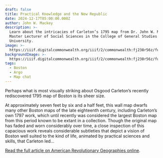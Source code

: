 ```yaml
---
draft: false
title: Practical Knowledge and the New Republic
date: 2024-12-17T05:00:00.000Z
author: John W. Mackey
description: >-
  Learn about the intricacies of Carleton’s 1795 map from Dr. John W. Mackey, a
  Master Lecturer of Social Sciences in the College of General Studies at Boston
  University.
image: >-
  https://iiif.digitalcommonwealth.org/iiif/2/commonwealth:fj238r56z/full/,1200/0/default.jpg
backgroundImage: >-
  https://iiif.digitalcommonwealth.org/iiif/2/commonwealth:fj238r56z/full/,1200/0/default.jpg
tags:
  - Boston
  - Argo
  - Map chat
---
```


Perhaps what is most visually striking about Osgood Carleton’s recently rediscovered 1795 map of Boston is its sheer size.

At approximately seven feet by six and a half feet, this wall map dwarfs many other Boston maps of the late eighteenth century, including Carleton’s own 1797 work, which until recently was considered the largest Boston map from this period known to be extant in a collection. Though the original map has faded and worn considerably over time, a close inspection of this capacious work reveals considerable subtleties that depict a vision of Boston well suited to the kind of life, animated by practical sciences and skills, that Carleton led...

[Read the full article on American Revolutionary Geographies online](https://www.argomaps.org/stories/mackey-practical-knowledge-carleton/).

